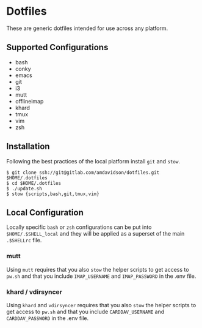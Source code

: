 # Dotfiles

These are generic dotfiles intended for use across any platform.

## Supported Configurations
* bash
* conky
* emacs
* git
* i3
* mutt
* offlineimap
* khard
* tmux
* vim
* zsh

## Installation

Following the best practices of the local platform install `git` and `stow`.

```
$ git clone ssh://git@gitlab.com/amdavidson/dotfiles.git $HOME/.dotfiles
$ cd $HOME/.dotfiles
$ ./update.sh
$ stow {scripts,bash,git,tmux,vim}
```

## Local Configuration
Locally specific `bash` or `zsh` configurations can be put into `$HOME/.$SHELL_local` and they will be applied as a superset of the main `.$SHELLrc` file.

### mutt

Using `mutt` requires that you also `stow` the helper scripts to get access to `pw.sh` and that you include `IMAP_USERNAME` and `IMAP_PASSWORD` in the .env file.

### khard / vdirsyncer

Using `khard` and `vdirsyncer` requires that you also `stow` the helper scripts to get access to `pw.sh` and that you include `CARDDAV_USERNAME` and `CARDDAV_PASSWORD` in the .env file.
